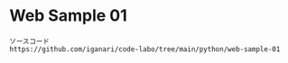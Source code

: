 # Web Sample 01

```
ソースコード
https://github.com/iganari/code-labo/tree/main/python/web-sample-01
```
